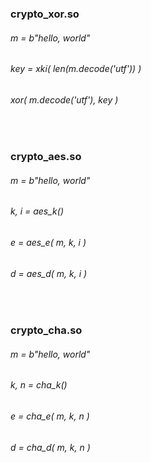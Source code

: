 ###    crypto_xor.so
######    m = b"hello, world"
######    key = xki( len(m.decode('utf')) )
######    xor( m.decode('utf'), key )


<br />


###    crypto_aes.so
######    m = b"hello, world"
######    k, i = aes_k()
######    e = aes_e( m, k, i )
######    d = aes_d( m, k, i )


<br />


###    crypto_cha.so
######    m = b"hello, world"
######    k, n = cha_k()
######    e = cha_e( m, k, n )
######    d = cha_d( m, k, n )
